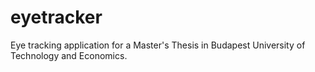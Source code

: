 eyetracker
==========

Eye tracking application for a Master's Thesis in Budapest University of Technology and Economics.
